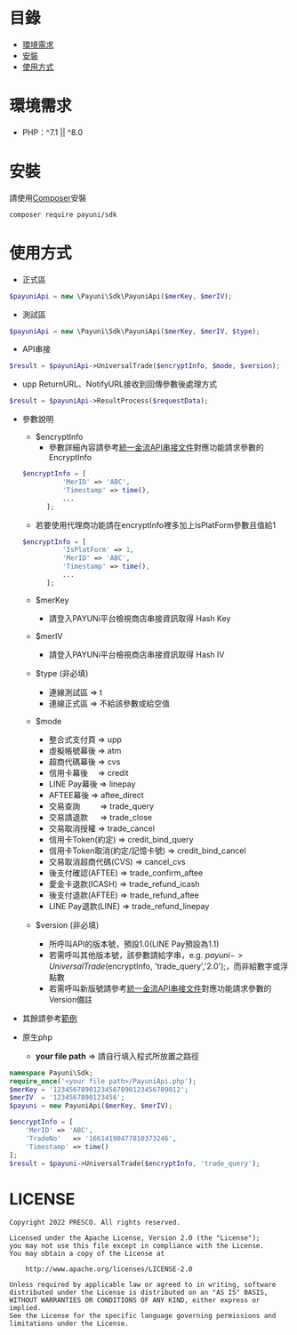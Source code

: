 # 目錄
* [環境需求](#環境需求)
* [安裝](#安裝)
* [使用方式](#使用方式)
# 環境需求
* PHP：^7.1 || ^8.0
# 安裝
請使用[Composer](https://getcomposer.org/)安裝
```bash
composer require payuni/sdk
```
# 使用方式
* 正式區
```php
$payuniApi = new \Payuni\Sdk\PayuniApi($merKey, $merIV);
```
* 測試區
```php
$payuniApi = new \Payuni\Sdk\PayuniApi($merKey, $merIV, $type);
```
* API串接
```php
$result = $payuniApi->UniversalTrade($encryptInfo, $mode, $version);
```
* upp ReturnURL、NotifyURL接收到回傳參數後處理方式
```php
$result = $payuniApi->ResultProcess($requestData);
```
* 參數說明
  * $encryptInfo
    * 參數詳細內容請參考[統一金流API串接文件](https://www.payuni.com.tw/docs/web/#/7/34)對應功能請求參數的EncryptInfo
  ```php
  $encryptInfo = [
            'MerID' => 'ABC',
            'Timestamp' => time(),
            ...
        ];
  ```
  * 若要使用代理商功能請在encryptInfo裡多加上IsPlatForm參數且值給1
  ```php
  $encryptInfo = [
            'IsPlatForm' => 1,
            'MerID' => 'ABC',
            'Timestamp' => time(),
            ...
        ];
  ```
  * $merKey
    * 請登入PAYUNi平台檢視商店串接資訊取得 Hash Key
  * $merIV
    * 請登入PAYUNi平台檢視商店串接資訊取得 Hash IV
  * $type (非必填)
    * 連線測試區 => t
    * 連線正式區 => 不給該參數或給空值
  * $mode
    * 整合式支付頁  => upp
    * 虛擬帳號幕後  => atm
    * 超商代碼幕後  => cvs
    * 信用卡幕後　  => credit
    * LINE Pay幕後 => linepay
    * AFTEE幕後    => aftee_direct
    * 交易查詢　 　 => trade_query
    * 交易請退款 　 => trade_close
    * 交易取消授權  => trade_cancel
    * 信用卡Token(約定) => credit_bind_query
    * 信用卡Token取消(約定/記憶卡號) => credit_bind_cancel
    * 交易取消超商代碼(CVS) => cancel_cvs
    * 後支付確認(AFTEE) => trade_confirm_aftee
    * 愛金卡退款(ICASH) => trade_refund_icash
    * 後支付退款(AFTEE) => trade_refund_aftee
    * LINE Pay退款(LINE) => trade_refund_linepay

  * $version (非必填)
    * 所呼叫API的版本號，預設1.0(LINE Pay預設為1.1)
    * 若需呼叫其他版本號，該參數請給字串，e.g. $payuni->UniversalTrade($encryptInfo, 'trade_query','2.0');，而非給數字或浮點數
    * 若需呼叫新版號請參考[統一金流API串接文件](https://www.payuni.com.tw/docs/web/#/7/34)對應功能請求參數的Version備註
* 其餘請參考[範例](https://github.com/payuni/PHP_SDK/tree/main/examples)

* 原生php
  * **your file path** => 請自行填入程式所放置之路徑
```php
namespace Payuni\Sdk;
require_once('<your file path>/PayuniApi.php');
$merKey = '12345678901234567890123456789012';
$merIV  = '1234567890123456';
$payuni = new PayuniApi($merKey, $merIV);

$encryptInfo = [
    'MerID' => 'ABC',
    'TradeNo'   => '16614190477810373246',
    'Timestamp' => time()
];
$result = $payuni->UniversalTrade($encryptInfo, 'trade_query');
```
# LICENSE
```text
Copyright 2022 PRESCO. All rights reserved.

Licensed under the Apache License, Version 2.0 (the "License");
you may not use this file except in compliance with the License.
You may obtain a copy of the License at

    http://www.apache.org/licenses/LICENSE-2.0

Unless required by applicable law or agreed to in writing, software
distributed under the License is distributed on an "AS IS" BASIS,
WITHOUT WARRANTIES OR CONDITIONS OF ANY KIND, either express or implied.
See the License for the specific language governing permissions and
limitations under the License.
```
